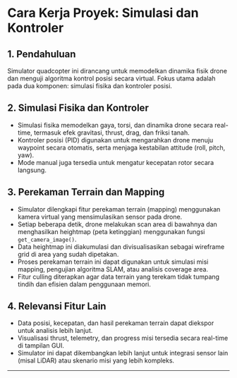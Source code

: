 # Cara Kerja Proyek: Simulasi dan Kontroler

## 1. Pendahuluan

Simulator quadcopter ini dirancang untuk memodelkan dinamika fisik drone dan menguji algoritma kontrol posisi secara virtual. Fokus utama adalah pada dua komponen: simulasi fisika dan kontroler posisi.

## 2. Simulasi Fisika dan Kontroler

- Simulasi fisika memodelkan gaya, torsi, dan dinamika drone secara real-time, termasuk efek gravitasi, thrust, drag, dan friksi tanah.
- Kontroler posisi (PID) digunakan untuk mengarahkan drone menuju waypoint secara otomatis, serta menjaga kestabilan attitude (roll, pitch, yaw).
- Mode manual juga tersedia untuk mengatur kecepatan rotor secara langsung.

## 3. Perekaman Terrain dan Mapping

- Simulator dilengkapi fitur perekaman terrain (mapping) menggunakan kamera virtual yang mensimulasikan sensor pada drone.
- Setiap beberapa detik, drone melakukan scan area di bawahnya dan menghasilkan heightmap (peta ketinggian) menggunakan fungsi `get_camera_image()`.
- Data heightmap ini diakumulasi dan divisualisasikan sebagai wireframe grid di area yang sudah dipetakan.
- Proses perekaman terrain ini dapat digunakan untuk simulasi misi mapping, pengujian algoritma SLAM, atau analisis coverage area.
- Fitur culling diterapkan agar data terrain yang terekam tidak tumpang tindih dan efisien dalam penggunaan memori.

## 4. Relevansi Fitur Lain

- Data posisi, kecepatan, dan hasil perekaman terrain dapat diekspor untuk analisis lebih lanjut.
- Visualisasi thrust, telemetry, dan progress misi tersedia secara real-time di tampilan GUI.
- Simulator ini dapat dikembangkan lebih lanjut untuk integrasi sensor lain (misal LiDAR) atau skenario misi yang lebih kompleks.

---
